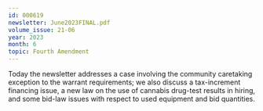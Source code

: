 ```yaml
---
id: 000619
newsletter: June2023FINAL.pdf
volume_issue: 21-06
year: 2023
month: 6
topic: Fourth Amendment
---
```


Today the newsletter addresses a case involving the community caretaking exception to the warrant requirements; we also discuss a tax-increment financing issue, a new law on the use of cannabis drug-test results in hiring, and some bid-law issues with respect to used equipment and bid quantities.